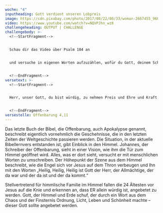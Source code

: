 ```yaml
---
woche: "4"
inputheading: Gott verdient unseren Lobpreis
image: https://cdn.pixabay.com/photo/2017/08/22/00/33/woman-2667455_960_720.jpg
video: https://www.youtube.com/watch?v=NQVPJhn_wz8
challengeheading: OUTPUT | CHALLENGE
challengebody: >-
  <!--StartFragment-->


  Schau dir das Video über Psalm 104 an


  und versuche in eigenen Worten aufzuzählen, wofür du Gott, deinem Schöpfer, dankbar bist!


  <!--EndFragment-->
versetext: >-
  <!--StartFragment-->


  Herr, unser Gott, du bist würdig, zu nehmen Preis und Ehre und Kraft; denn du hast alle Dinge geschaffen, und durch deinen Willen waren sie und wurden sie geschaffen.


  <!--EndFragment-->
versestelle: Offenbarung 4,11
---
```

<!--StartFragment-->

Das letzte Buch der Bibel, die Offenbarung, auch Apokalypse genannt, beschreibt eigentlich vornehmlich die Geschehnisse, die in den letzten Zeiten der Weltgeschichte passieren werden. Die Situation, in der aktuelle Bibellernvers entstanden ist, gibt Einblick in den Himmel. Johannes, der Schreiber der Offenbarung, sieht in einer Vision, wie ihm die Tür zum Himmel geöffnet wird. Alles, was er dort sieht, versucht er mit menschlichen Worten zu umschreiben. Der Höhepunkt der Szene aus dem Himmel beschreibt, wie die Engel sich vor Jesus auf dem Thron verbeugen und Ihn mit den Worten „Heilig, Heilig, Heilig ist Gott der Herr, der Allmächtige, der da war und der da ist und der da kommt.“

Stellvertretend für himmlische Familie im Himmel fallen die 24 Ältesten vor Jesus auf die Knie und erkennen an, dass ER allein würdig ist, angebetet zu werden. Gott, der Himmel und Erde schuf, der durch ein Wort aus dem Chaos und der Finsternis Ordnung, Licht, Leben und Schönheit machte – dieser Gott sollte angebetet werden.

<!--EndFragment-->